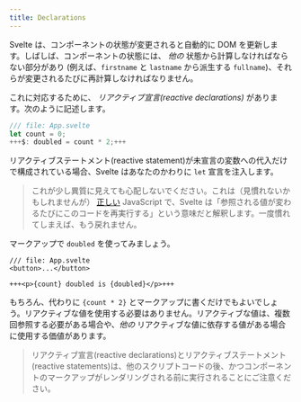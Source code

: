 ```yaml
---
title: Declarations
---
```


Svelte は、コンポーネントの状態が変更されると自動的に DOM を更新します。しばしば、コンポーネントの状態には、 _他の_ 状態から計算しなければならない部分があり (例えば、`firstname` と `lastname` から派生する `fullname`)、それらが変更されるたびに再計算しなければなりません。

これに対応するために、 _リアクティブ宣言(reactive declarations)_ があります。次のように記述します。

```js
/// file: App.svelte
let count = 0;
+++$: doubled = count * 2;+++
```

リアクティブステートメント(reactive statement)が未宣言の変数への代入だけで構成されている場合、Svelte はあなたのかわりに `let` 宣言を注入します。

> これが少し異質に見えても心配しないでください。これは（見慣れないかもしれませんが） [正しい](https://developer.mozilla.org/ja/docs/Web/JavaScript/Reference/Statements/label) JavaScript で、Svelte は「参照される値が変わるたびにこのコードを再実行する」という意味だと解釈します。一度慣れてしまえば、もう戻れません。

マークアップで `doubled` を使ってみましょう。

```svelte
/// file: App.svelte
<button>...</button>

+++<p>{count} doubled is {doubled}</p>+++
```

もちろん、代わりに `{count * 2}` とマークアップに書くだけでもよいでしょう。リアクティブな値を使用する必要はありません。リアクティブな値は、複数回参照する必要がある場合や、*他の* リアクティブな値に依存する値がある場合に使用する価値があります。

> リアクティブ宣言(reactive declarations)とリアクティブステートメント(reactive statements)は、他のスクリプトコードの後、かつコンポーネントのマークアップがレンダリングされる前に実行されることにご注意ください。
